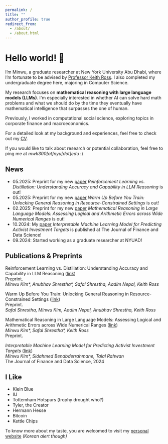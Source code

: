 ```yaml
---
permalink: /
title: ""
author_profile: true
redirect_from: 
  - /about/
  - /about.html
---
```

Hello world! 👋 
===
I’m Minwu, a graduate researcher at New York University Abu Dhabi, where I’m fortunate to be advised by [Professor Keith Ross](https://sites.google.com/nyu.edu/keithross/). I also completed my undergraduate degree here, majoring in Computer Science. 

My research focuses on **mathematical reasoning with large language models (LLMs)**. I'm especially interested in whether AI can solve hard math problems and what we should do by the time they eventually have mathematical intelligence that surpasses the one of human.

Previously, I worked in computational social science, exploring topics in corporate finance and macroeconomics. 

<!-- You can read more about my journey and why I pivoted to LLM research [here](/posts/unstructured/).   -->

For a detailed look at my background and experiences, feel free to check out my [CV](/files/MinwuKim_CV.pdf).  

If you would like to talk about research or potential collaboration, feel free to ping me at *mwk300[at]nyu[dot]edu* :\)


News
-----
- 05.2025: Preprint for my new [paper](https://arxiv.org/abs/2505.14216) *Reinforcement Learning vs. Distillation: Understanding Accuracy and Capability in LLM Reasoning* is out!
- 05.2025: Preprint for my new [paper](https://arxiv.org/abs/2505.13718) *Warm Up Before You Train: Unlocking General Reasoning in Resource-Constrained Settings* is out!
- 02.2025: Preprint for my new [paper](https://arxiv.org/abs/2502.08680) *Mathematical Reasoning in Large Language Models: Assessing Logical and Arithmetic Errors across Wide Numerical Ranges* is out!
- 10.2024: My [paper](https://www.sciencedirect.com/science/article/pii/S240591882400031X) *Interpretable Machine Learning Model for Predicting Activist Investment Targets* is published at The Journal of Finance and Data Science!
- 09.2024: Started working as a graduate researcher at NYUAD!



Publications & Preprints
------
Reinforcement Learning vs. Distillation: Understanding Accuracy and Capability in LLM Reasoning ([link](https://arxiv.org/abs/2505.14216))  
Preprint.  
_Minwu Kim*, Anubhav Shrestha*, Safal Shrestha, Aadim Nepal, Keith Ross_

Warm Up Before You Train: Unlocking General Reasoning in Resource-Constrained Settings ([link](https://arxiv.org/abs/2505.13718))  
Preprint.  
_Safal Shrestha, Minwu Kim, Aadim Nepal, Anubhav Shrestha, Keith Ross_

Mathematical Reasoning in Large Language Models: Assessing Logical and Arithmetic Errors across Wide Numerical Ranges ([link](https://arxiv.org/abs/2502.08680))  
_Minwu Kim*, Safal Shrestha*, Keith Ross_  
Preprint.

*Interpretable Machine Learning Model for Predicting Activist Investment Targets* ([link](https://www.sciencedirect.com/science/article/pii/S240591882400031X))  
_Minwu Kim*, Sidahmed Benabderrahmane, Talal Rahwan_  
The Journal of Finance and Data Science, 2024




<!-- Thoughts on the LLM
----

Having a machine that understands human language means a lot. I jotted down some thoughts about it. 

- **[LLM and Wittgenstein's Picture Theory](/posts/picture-theory/)**
  - The Picture Theory posits that the structure of the world parallels that of language. If a machine comprehends language, it is reasonable to consider it intelligent.
- **[Abilities of LLMs and Information Density in Language](/posts/information-density/)**
  - The capabilities of LLMs fundamentally stem from their training data. From this perspective, we can understand what LLMs excel at and where their limitations lie.
- **[From Structured to Unstructured - A Quantitative Breakthrough of Data](/posts/unstructured/)**
  - Between structured and unstructured data lies a tradeoff between the volume of information and its structure. LLMs, however, may serve as a breakthrough to overcome this challenge.
- **[Thoughts on Inference-time Compute](/posts/inference-time)**
  - Personal ideas on why and how to let the LLMs think more.

- **[OpenAI o1 & Recent Trend of LLMs](/posts/o1/)**
  - Some thoughts after playing with o1. -->


I Like
------
- Klein Blue
- IU
- Tottemham Hotspurs (trophy drought who?)
- Tyler, the Creator
- Hermann Hesse
- Bitcoin
- Kettle Chips

To know more about my taste, you are welcomed to visit my <a href="https://minwukim.net" target="_blank">personal website</a>
 *(Korean alert though)*
